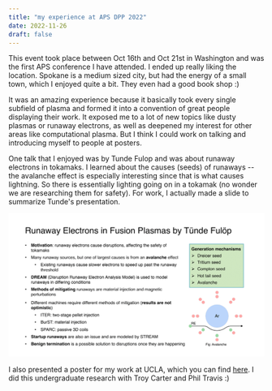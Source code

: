 ```yaml
---
title: "my experience at APS DPP 2022"
date: 2022-11-26
draft: false
---
```


This event took place between Oct 16th and Oct 21st in Washington and 
was the first APS conference I have attended. I ended up really liking the
location. Spokane is a medium sized city, but had the energy of a small town,
which I enjoyed quite a bit. They even had a good book shop :)

It was an amazing experience because it basically took every single subfield 
of plasma and formed it into a convention of great people displaying their
work.
It exposed me to a lot of new topics like dusty plasmas or runaway electrons, 
as well as deepened my interest for other areas like computational plasma. 
But I think I could work on talking and introducing myself to people at posters.

One talk that I enjoyed was by Tunde Fulop and was about runaway electrons 
in tokamaks. 
I learned about the causes (seeds) of runaways -- the avalanche effect is 
especially interesting since that is what causes lightning. 
So there is essentially lighting going on in a tokamak (no wonder we are researching 
them for safety). 
For work, I actually made a slide to summarize Tunde's presentation.

![aps slide](/runaways_tunde.png)

I also presented a poster for my work at UCLA, which you can find [here](/poster.pdf).
I did this undergraduate research with Troy Carter and Phil Travis :)
